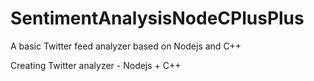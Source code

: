 # SentimentAnalysisNodeCPlusPlus
A basic Twitter feed analyzer based on Nodejs and C++

Creating Twitter analyzer - Nodejs + C++
